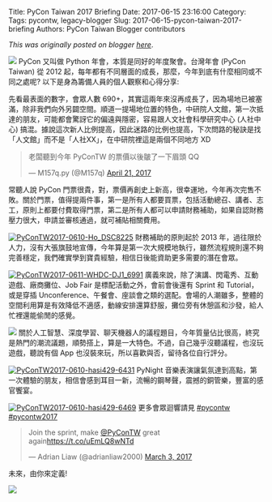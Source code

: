 Title: PyCon Taiwan 2017 Briefing
Date: 2017-06-15 23:16:00
Category:
Tags: pycontw, legacy-blogger
Slug: 2017-06-15-pycon-taiwan-2017-briefing
Authors: PyCon Taiwan Blogger contributors

*This was originally posted on blogger [here](https://pycontw.blogspot.com/2017/06/pycon-taiwan-2017-briefing.html)*.

<!--more-->

![](https://pbs.twimg.com/media/DBzeiV9VYAATd8g.jpg)
PyCon 又叫做 Python 年會，本質是同好的年度聚會。台灣年會 (PyCon Taiwan) 從 2012 起，每年都有不同層面的成長，那麼，今年到底有什麼相同或不同之處呢? 以下是身為籌備人員的個人觀察和心得分享:


先看最表面的數字，會眾人數 690+，其實這兩年來沒再成長了，因為場地已被塞滿，除非我們向外另闢空間。順道一提場地位置的特色，中研院人文館，第一次抵達的朋友，可能都會驚訝它的偏遠與隱密，容易跟人文社會科學研究中心 (人社中心) 搞混。據說這次新人比例提高，因此迷路的比例也提高，下次問路的秘訣是找「人文館」而不是「人社XX」，在中研院裡這是兩個不同地方 XD



> 老闆聽到今年 PyConTW 的票價以後皺了一下眉頭 QQ
>
> — M157q.py (@M157q) [April 21, 2017](https://twitter.com/M157q/status/855295887467204608)


常聽人說 PyCon 門票很貴，對，票價再創史上新高，很幸運地，今年再次完售不敗。關於門票，值得提兩件事，第一是所有人都要買票，包括活動總召、講者、志工，原則上都要付費取得門票，第二是所有人都可以申請財務補助，如果自認財務壓力很大，申請並審核通過，就可補貼相關費用。


[![PyConTW2017-0610-Ho_DSC8225](https://c1.staticflickr.com/5/4198/34919940760_a9471d260e_z.jpg)](https://www.flickr.com/photos/pycon_tw/34919940760/in/album-72157682151609613/ "PyConTW2017-0610-Ho_DSC8225")
財務補助的原則起於 2013 年，過往限於人力，沒有大張旗鼓地宣傳，今年算是第一次大規模地執行，雖然流程規則還不夠完善穩定，我們確實學到寶貴經驗，相信日後能資助更多需要的潛在會眾。


[![PyConTW2017-0611-WHDC-DJ1_6991](https://c1.staticflickr.com/5/4267/35140965612_2091d7a4ef_z.jpg)](https://www.flickr.com/photos/pycon_tw/35140965612/in/album-72157682151609613/ "PyConTW2017-0611-WHDC-DJ1_6991")
廣義來說，除了演講、閃電秀、互動遊戲、廠商攤位、Job Fair 是標配活動之外，會前會後還有 Sprint 和 Tutorial，或是穿插 Unconference、午餐會、座談會之類的選配。會場的人潮雖多，整體的空間利用算是有效降低不適感，動線安排還算舒服，攤位旁有休憩區和沙發，給人忙裡還能偷閒的感覺。


![](https://pbs.twimg.com/media/DB77lR9UAAAzh8F.jpg)
關於人工智慧、深度學習、聊天機器人的議程題目，今年質量佔比很高，終究是熱門的潮流議題，順勢搭上，算是一大特色。不過，自己幾乎沒聽議程，也沒玩遊戲，聽說有個 App 也沒裝來玩，所以喜歡與否，留待各位自行評分。


[![PyConTW2017-0610-hasi429-6431](https://c1.staticflickr.com/5/4290/34497551453_7a0d9a3d9b_z.jpg)](https://www.flickr.com/photos/pycon_tw/34497551453/in/album-72157682151609613/ "PyConTW2017-0610-hasi429-6431")
PyNight 音樂表演讓氣氛達到高點，第一次體驗的朋友，相信會感到耳目一新，流暢的鋼琴聲，震撼的銅管樂，豐富的感官饗宴。


[![PyConTW2017-0610-hasi429-6469](https://c1.staticflickr.com/5/4208/34497550313_8dcf470c49_z.jpg)](https://www.flickr.com/photos/pycon_tw/34497550313/in/album-72157682151609613/ "PyConTW2017-0610-hasi429-6469")
更多會眾迴響請見 [#pycontw](https://twitter.com/search?q=pycontw&src=typd) [#pycontw2017](https://twitter.com/search?q=pycontw2017&src=typd)



> Join the sprint, make [@PyConTW](https://twitter.com/PyConTW) great again<https://t.co/uEmLQ8wNTd>
>
> — Adrian Liaw (@adrianliaw2000) [March 3, 2017](https://twitter.com/adrianliaw2000/status/837704514534694912)


未來，由你來定義!


![](https://pbs.twimg.com/media/DCHCqPVVwAAqWqO.jpg)
